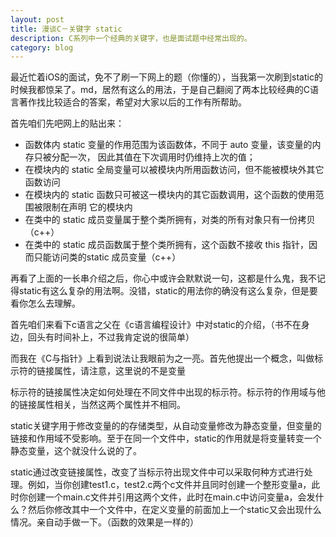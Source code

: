 ```yaml
---
layout: post
title: 漫谈C－关键字 static
description: C系列中一个经典的关键字，也是面试题中经常出现的。
category: blog
---
```


最近忙着iOS的面试，免不了刷一下网上的题（你懂的），当我第一次刷到static的时候我都惊呆了。md，居然有这么的用法，于是自己翻阅了两本比较经典的C语言著作找比较适合的答案，希望对大家以后的工作有所帮助。

首先咱们先吧网上的贴出来：
<ul>
	<li>函数体内 static 变量的作用范围为该函数体，不同于 auto 变量，该变量的内存只被分配一次， 
因此其值在下次调用时仍维持上次的值；</li>
	<li>在模块内的 static 全局变量可以被模块内所用函数访问，但不能被模块外其它函数访问</li>
	<li>在模块内的 static 函数只可被这一模块内的其它函数调用，这个函数的使用范围被限制在声明 
它的模块内</li>
	<li>在类中的 static 成员变量属于整个类所拥有，对类的所有对象只有一份拷贝（c++）</li>
	<li>在类中的 static 成员函数属于整个类所拥有，这个函数不接收 this 指针，因而只能访问类的static 成员变量（c++）</li>
</ul>

再看了上面的一长串介绍之后，你心中或许会默默说一句，这都是什么鬼，我不记得static有这么复杂的用法啊。没错，static的用法你的确没有这么复杂，但是要看你怎么去理解。

首先咱们来看下c语言之父在《c语言编程设计》中对static的介绍，（书不在身边，回头有时间补上，不过我肯定说的很简单）

而我在《C与指针》上看到说法让我眼前为之一亮。首先他提出一个概念，叫做标示符的链接属性，请注意，这里说的不是变量

标示符的链接属性决定如何处理在不同文件中出现的标示符。标示符的作用域与他的链接属性相关，当然这两个属性并不相同。

static关键字用于修改变量的的存储类型，从自动变量修改为静态变量，但变量的链接和作用域不受影响。至于在同一个文件中，static的作用就是将变量转变一个静态变量，这个就没什么说的了。

static通过改变链接属性，改变了当标示符出现文件中可以采取何种方式进行处理。例如，当你创建test1.c，test2.c两个c文件并且同时创建一个整形变量a，此时你创建一个main.c文件并引用这两个文件，此时在main.c中访问变量a，会发什么？然后你修改其中一个文件中，在定义变量的前面加上一个static又会出现什么情况。亲自动手做一下。（函数的效果是一样的）
